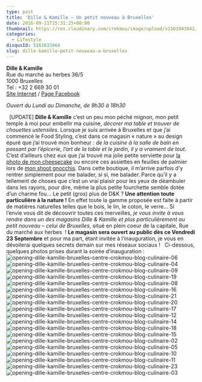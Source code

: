 ```yaml
---
type: post
title: 'Dille & Kamille – Un petit nouveau à Bruxelles'
date: 2016-09-21T15:31:25+00:00
thumbnail: https://res.cloudinary.com/crokmou/image/upload/v1501943942/opening-dille-kamille-bruxelles-centre-crokmou-blog-culinaire-01.jpg
categories: 
  - Lifestyle
disqusId: 5161633464
slug: dille-kamille-petit-nouveau-a-bruxelles
---
```


**Dille & Kamille**  
Rue du marché au herbes 36/5  
1000 Bruxelles  
Tel : +32 2 669 30 01  
[Site Internet](http://www.dille-kamille.be/) / [Page Facebook](https://www.facebook.com/dillekamillebelgique)

_Ouvert du Lundi au Dimanche, de 9h30 à 18h30_

  [UPDATE] **Dille & Kamille** c’est un peu mon péché mignon, mon petit temple à moi pour embellir ma cuisine, _décorer ma table et trouver de chouettes ustensiles_. Lorsque je suis arrivée à Bruxelles et que j’ai commencé le Food Styling, c’est dans ce magasin « nature » au design épuré que j’ai trouvé mon bonheur : _de la cuisine à la salle de bain en passant par l’épicerie, l’art de la table et le jardin, il y a vraiment de tout_. C’est d’ailleurs chez eux que j’ai trouvé ma jolie petite serviette pour [la photo de mon cheesecake](http://www.crokmou.com/2016/01/cheesecake-sans-cuisson-citron-vert-et-speculoos) ou encore ces assiettes en feuilles de palmier lors de [mon shoot gnocchis](http://www.crokmou.com/2016/05/gnocchis-a-l-ail-des-ours). Dans cette boutique, il m’arrive parfois d’y rentrer simplement pour me balader, si si, me balader. Parce qu’il y a tellement de choses que c’est un vrai plaisir pour les yeux de déambuler dans les rayons, pour dire, même la plus petite fourchette semble dotée d’un charme fou… Le petit (gros) plus de D&K ? **Une attention toute particulière à la nature !** En effet toute la gamme proposée est faite à partir de matières naturelles telles que le bois, le lin, le coton, le verre… Si l’envie vous dit de découvrir toutes ces merveilles, _je vous invite à vous rendre dans un des magasins Dille & Kamille et plus particulièrement au petit nouveau – celui de Bruxelles_, situé en plein coeur de la capitale, Rue du marché aux herbes  ! **Le magasin sera ouvert au public dès ce Vendredi 23 Septembre** et pour ma part, étant invitée à l’inauguration, je vous en dévoilerai quelques secrets demain sur mes réseaux sociaux !   Ci-dessous, quelques photos prises durant la soirée d’inauguration :     ![opening-dille-kamille-bruxelles-centre-crokmou-blog-culinaire-06](http://www.crokmou.com/wp-content/uploads/2016/09/opening-dille-kamille-bruxelles-centre-crokmou-blog-culinaire-06.jpg) ![opening-dille-kamille-bruxelles-centre-crokmou-blog-culinaire-04](http://www.crokmou.com/wp-content/uploads/2016/09/opening-dille-kamille-bruxelles-centre-crokmou-blog-culinaire-04.jpg) ![opening-dille-kamille-bruxelles-centre-crokmou-blog-culinaire-09](http://www.crokmou.com/wp-content/uploads/2016/09/opening-dille-kamille-bruxelles-centre-crokmou-blog-culinaire-09.jpg) ![opening-dille-kamille-bruxelles-centre-crokmou-blog-culinaire-19](http://www.crokmou.com/wp-content/uploads/2016/09/opening-dille-kamille-bruxelles-centre-crokmou-blog-culinaire-19.jpg) ![opening-dille-kamille-bruxelles-centre-crokmou-blog-culinaire-08](http://www.crokmou.com/wp-content/uploads/2016/09/opening-dille-kamille-bruxelles-centre-crokmou-blog-culinaire-08.jpg) ![opening-dille-kamille-bruxelles-centre-crokmou-blog-culinaire-16](http://www.crokmou.com/wp-content/uploads/2016/09/opening-dille-kamille-bruxelles-centre-crokmou-blog-culinaire-16.jpg) ![opening-dille-kamille-bruxelles-centre-crokmou-blog-culinaire-21](http://www.crokmou.com/wp-content/uploads/2016/09/opening-dille-kamille-bruxelles-centre-crokmou-blog-culinaire-21.jpg) ![opening-dille-kamille-bruxelles-centre-crokmou-blog-culinaire-20](http://www.crokmou.com/wp-content/uploads/2016/09/opening-dille-kamille-bruxelles-centre-crokmou-blog-culinaire-20.jpg) ![opening-dille-kamille-bruxelles-centre-crokmou-blog-culinaire-17](http://www.crokmou.com/wp-content/uploads/2016/09/opening-dille-kamille-bruxelles-centre-crokmou-blog-culinaire-17.jpg) ![opening-dille-kamille-bruxelles-centre-crokmou-blog-culinaire-12](http://www.crokmou.com/wp-content/uploads/2016/09/opening-dille-kamille-bruxelles-centre-crokmou-blog-culinaire-12.jpg) ![opening-dille-kamille-bruxelles-centre-crokmou-blog-culinaire-14](http://www.crokmou.com/wp-content/uploads/2016/09/opening-dille-kamille-bruxelles-centre-crokmou-blog-culinaire-14.jpg) ![opening-dille-kamille-bruxelles-centre-crokmou-blog-culinaire-18](http://www.crokmou.com/wp-content/uploads/2016/09/opening-dille-kamille-bruxelles-centre-crokmou-blog-culinaire-18.jpg) ![opening-dille-kamille-bruxelles-centre-crokmou-blog-culinaire-15](http://www.crokmou.com/wp-content/uploads/2016/09/opening-dille-kamille-bruxelles-centre-crokmou-blog-culinaire-15.jpg) ![opening-dille-kamille-bruxelles-centre-crokmou-blog-culinaire-02](http://www.crokmou.com/wp-content/uploads/2016/09/opening-dille-kamille-bruxelles-centre-crokmou-blog-culinaire-02.jpg) ![opening-dille-kamille-bruxelles-centre-crokmou-blog-culinaire-05](http://www.crokmou.com/wp-content/uploads/2016/09/opening-dille-kamille-bruxelles-centre-crokmou-blog-culinaire-05.jpg) ![opening-dille-kamille-bruxelles-centre-crokmou-blog-culinaire-10](http://www.crokmou.com/wp-content/uploads/2016/09/opening-dille-kamille-bruxelles-centre-crokmou-blog-culinaire-10.jpg) ![opening-dille-kamille-bruxelles-centre-crokmou-blog-culinaire-11](http://www.crokmou.com/wp-content/uploads/2016/09/opening-dille-kamille-bruxelles-centre-crokmou-blog-culinaire-11.jpg) ![opening-dille-kamille-bruxelles-centre-crokmou-blog-culinaire-23](http://www.crokmou.com/wp-content/uploads/2016/09/opening-dille-kamille-bruxelles-centre-crokmou-blog-culinaire-23.jpg)![opening-dille-kamille-bruxelles-centre-crokmou-blog-culinaire-03](http://www.crokmou.com/wp-content/uploads/2016/09/opening-dille-kamille-bruxelles-centre-crokmou-blog-culinaire-03.jpg)